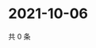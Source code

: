 # 2021-10-06

共 0 条

<!-- BEGIN WEIBO -->
<!-- 最后更新时间 Wed Oct 06 2021 15:13:29 GMT+0800 (China Standard Time) -->

<!-- END WEIBO -->
